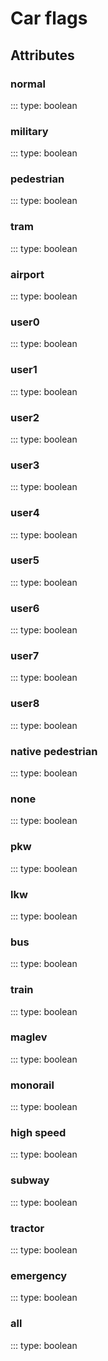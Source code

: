 # Car flags

## Attributes

### normal
::: type: boolean

### military
::: type: boolean

### pedestrian
::: type: boolean

### tram
::: type: boolean

### airport
::: type: boolean

### user0
::: type: boolean

### user1
::: type: boolean

### user2
::: type: boolean

### user3
::: type: boolean

### user4
::: type: boolean

### user5
::: type: boolean

### user6
::: type: boolean

### user7
::: type: boolean

### user8
::: type: boolean

### native pedestrian
::: type: boolean

### none
::: type: boolean

### pkw
::: type: boolean

### lkw
::: type: boolean

### bus
::: type: boolean

### train
::: type: boolean

### maglev
::: type: boolean

### monorail
::: type: boolean

### high speed
::: type: boolean

### subway
::: type: boolean

### tractor
::: type: boolean

### emergency
::: type: boolean

### all
::: type: boolean
